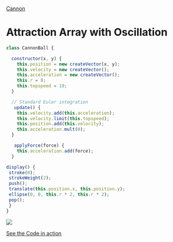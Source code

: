 [Cannon](./)

# Attraction Array with Oscillation

```js
class CannonBall {

  constructor(x, y) {
    this.position = new createVector(x, y);
    this.velocity = new createVector();
    this.acceleration = new createVector();
    this.r = 8;
    this.topspeed = 10;
  }

  // Standard Euler integration
   update() {
    this.velocity.add(this.acceleration);
    this.velocity.limit(this.topspeed);
    this.position.add(this.velocity);
    this.acceleration.mult(0);
  }

   applyForce(force) {
    this.acceleration.add(force);
  }

display() {
 stroke(0);
 strokeWeight(2);
 push();
 translate(this.position.x, this.position.y);
 ellipse(0, 0, this.r * 2, this.r * 2);
 pop();
 }
}
```
<img src ="img/cannon.gif"/>

[See the Code in action](index.html)
